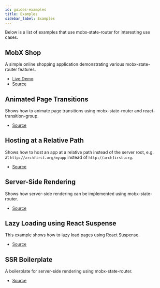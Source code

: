 ```yaml
---
id: guides-examples
title: Examples
sidebar_label: Examples
---
```


Below is a list of examples that use mobx-state-router for interesting use cases.

## MobX Shop

A simple online shopping application demonstrating various mobx-state-router features.

-   [Live Demo](https://mobx-shop.firebaseapp.com)
-   [Source](https://github.com/nareshbhatia/mobx-shop.git)

## Animated Page Transitions

Shows how to animate page transitions using mobx-state-router and react-transition-group.

-   [Source](https://github.com/nareshbhatia/mobx-state-router-examples/tree/master/animated-transitions)

## Hosting at a Relative Path

Shows how to host an app at a relative path instead of the server root, e.g. at `http://archfirst.org/myapp` instead of `http://archfirst.org`.

-   [Source](https://github.com/nareshbhatia/mobx-state-router-examples/tree/master/relative-paths)

## Server-Side Rendering

Shows how server-side rendering can be implemented using mobx-state-router.

-   [Source](https://github.com/nareshbhatia/mobx-state-router-examples/tree/master/ssr)

## Lazy Loading using React Suspense

This example shows how to lazy load pages using React Suspense.

-   [Source](https://github.com/nareshbhatia/mobx-state-router-examples/tree/master/suspense-lazy-loading)

## SSR Boilerplate

A boilerplate for server-side rendering using mobx-state-router.

-   [Source](https://github.com/xFloooo/mobx-state-router-ssr-boilerplate)
